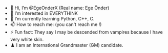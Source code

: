 - 👋 Hi, I’m @EgeOnderX (Real name: Ege Önder)
- 👀 I’m interested in EVERYTHINK
- 🌱 I’m currently learning Python, C++, C.
- 📫 How to reach me: (you can't reach me !)
- ⚡ Fun fact: They say I may be descended from vampires because I have very white skin.
- ♟️ I am an International Grandmaster (GM) candidate.
<!---
EgeOnderX/EgeOnderX is a ✨ special ✨ repository because its `README.md` (this file) appears on your GitHub profile.
You can click the Preview link to take a look at your changes.
--->
